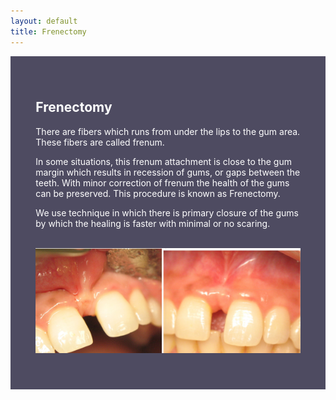```yaml
---
layout: default
title: Frenectomy
---
```


<div class="row">
<div class="col-xs-12 featured-text no-gutters" style="background: #4e4b61; color: white; url() center; padding: 8%;">

<h2>Frenectomy</h2>
<p>There are fibers which runs from under the lips to the gum area. These fibers are called frenum.
</p>
<p>In some situations, this frenum attachment is close to the gum margin which results in recession of gums, or gaps between the teeth. With minor correction of frenum the health of the gums can be preserved. This procedure is known as Frenectomy.
</p>
<p>We use technique in which there is primary closure of the gums  by which the healing is faster with minimal or no scaring.
</p>


<p>
<br />
<img alt="Frenectomy before and after" src="/images/frenectomy_before_and_after.jpg" />
</p>
